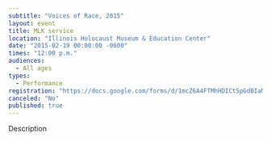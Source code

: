 ```yaml
---
subtitle: "Voices of Race, 2015"
layout: event
title: MLK service
location: "Illinois Holocaust Museum & Education Center"
date: "2015-02-19 00:00:00 -0600"
times: "12:00 p.m."
audiences: 
  - All ages
types: 
  - Performance
registration: "https://docs.google.com/forms/d/1mcZ6A4FTMhHDICtSpGdBIaMgdHzP6f_Fnmbj_gJ4eRc/viewform"
canceled: "No"
published: true
---
```


Description